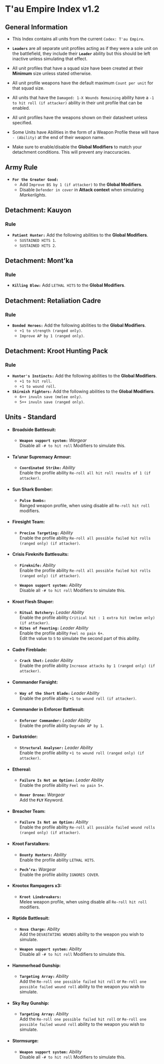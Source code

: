 # T'au Empire Index v1.2
## General Information

* This Index contains all units from the current `Codex: T'au Empire`.
  
* **`Leaders`** are all separate unit profiles acting as if they were a sole unit on the battlefield, they include their **`Leader`** ability but this should be left inactive unless simulating that effect.
  
* All unit profiles that have a squad size have been created at their **Minimum** size unless stated otherwise.
  
* All unit profile weapons have the default maximum `Count per unit` for that squad size.
  
* All units that have the `Damaged: 1-X Wounds Remaining` ability have a `-1 to hit roll (if attacker)` ability in their unit profile that can be enabled.
  
* All unit profiles have the weapons shown on their datasheet unless specified.
  
* Some Units have Abilities in the form of a Weapon Profile these will have `- (Ability)` at the end of their weapon name.

* Make sure to enable/disable the **Global Modifiers** to match your detachment conditions. This will prevent any inaccuracies. 

## Army Rule
* **`For the Greater Good:`** 
  * Add `Improve BS by 1 (if attacker)` to the **Global Modifiers**.
  * Disable `Defender in cover` in **Attack context** when simulating *Markerlights*.

## Detachment: Kauyon
### Rule
* **`Patient Hunter:`** Add the following abilities to the **Global Modifiers**.
  * `SUSTAINED HITS 1`.
  * `SUSTAINED HITS 2`.

## Detachment: Mont'ka
### Rule
* **`Killing Blow:`** Add `LETHAL HITS` to the **Global Modifiers**.

## Detachment: Retaliation Cadre
### Rule
* **`Bonded Heroes:`** Add the following abilities to the **Global Modifiers**.
  * `+1 to strength (ranged only)`.
  * `Improve AP by 1 (ranged only)`.

## Detachment: Kroot Hunting Pack
### Rule
* **`Hunter's Instincts:`** Add the following abilities to the **Global Modifiers**.
  * `+1 to hit roll`.
  * `+1 to wound roll`.
* **`Skirmish Fighters:`** Add the following abilities to the **Global Modifiers**.
  * `6++ invuln save (melee only)`.
  * `5++ invuln save (ranged only)`.

## Units - Standard

* #### Broadside Battlesuit:
  * **`Weapon support system:`** *Wargear* <br> Disable all `-# to hit roll` Modifiers to simulate this.

* #### Ta’unar Supremacy Armour:
  * **`Coordinated Strike:`** *Ability* <br> Enable the profile ability `Re-roll all hit roll results of 1 (if attacker)`.

* #### Sun Shark Bomber:
   * **`Pulse Bombs:`** <br> Ranged weapon profile, when using disable all `Re-roll hit roll` modifiers.

* ####  Firesight Team:
  * **`Precise Targeting:`** *Ability* <br> Enable the profile ability `Re-roll all possible failed hit rolls (ranged only) (if attacker)`.

* ####  Crisis Fireknife Battlesuits:
  * **`Fireknife:`** *Ability* <br> Enable the profile ability `Re-roll all possible failed hit rolls (ranged only) (if attacker)`.

  * **`Weapon support system:`** *Ability* <br> Disable all `-# to hit roll` Modifiers to simulate this.

* #### Kroot Flesh Shaper:
  * **`Ritual Butchery:`** *Leader Ability* <br> Enable the profile ability `Critical hit : 1 extra hit (melee only) (if attacker)`.
  * **`Rites of Feasting:`** *Leader Ability* <br> Enable the profile ability `Feel no pain 6+`. <br> Edit the value to `5` to simulate the second part of this ability.

* #### Cadre Fireblade:
  * **`Crack Shot:`** *Leader Ability* <br> Enable the profile ability `Increase attacks by 1 (ranged only) (if attacker)`.

* #### Commander Farsight:
  * **`Way of the Short Blade:`** *Leader Ability* <br> Enable the profile ability `+1 to wound roll (if attacker)`.

* #### Commander in Enforcer Battlesuit:
  * **`Enforcer Commander:`** *Leader Ability* <br> Enable the profile ability `Degrade AP by 1`.

* #### Darkstrider:
  * **`Structural Analyser:`** *Leader Ability* <br> Enable the profile ability `+1 to wound roll (ranged only) (if attacker)`.

* #### Ethereal:
  * **`Failure Is Not an Option:`** *Leader Ability* <br> Enable the profile ability `Feel no pain 5+`.

  * **`Hover Drone:`** *Wargear* <br> Add the **`FLY`** Keyword.

* #### Breacher Team:
  * **`Failure Is Not an Option:`** *Ability* <br> Enable the profile ability `Re-roll all possible failed wound rolls (ranged only) (if attacker)`.

* #### Kroot Farstalkers:
  * **`Bounty Hunters:`** *Ability* <br> Enable the profile ability `LETHAL HITS`.

  * **`Pech’ra:`** *Wargear* <br> Enable the profile ability `IGNORES COVER`.

* #### Krootox Rampagers x3:
  * **`Kroot Linebreakers:`** <br> Melee weapon profile, when using disable all `Re-roll hit roll` modifiers.

* #### Riptide Battlesuit:
  * **`Nova Charge:`** *Ability* <br> Add the `DEVASTATING WOUNDS` ability to the weapon you wish to simulate.

  * **`Weapon support system:`** *Ability* <br> Disable all `-# to hit roll` Modifiers to simulate this.

* #### Hammerhead Gunship:
  * **`Targeting Array:`** *Ability* <br> Add the `Re-roll one possible failed hit roll` or `Re-roll one possible failed wound roll` ability to the weapon you wish to simulate.

* #### Sky Ray Gunship:
  * **`Targeting Array:`** *Ability* <br> Add the `Re-roll one possible failed hit roll` or `Re-roll one possible failed wound roll` ability to the weapon you wish to simulate.

* #### Stormsurge:
  * **`Weapon support system:`** *Ability* <br> Disable all `-# to hit roll` Modifiers to simulate this.